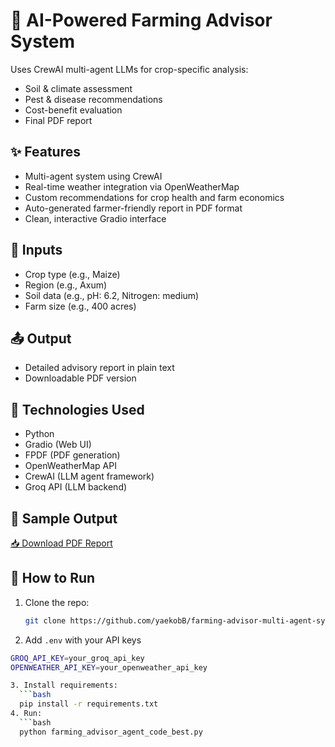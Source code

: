 # 🌱 AI-Powered Farming Advisor System

Uses CrewAI multi-agent LLMs for crop-specific analysis:
- Soil & climate assessment
- Pest & disease recommendations
- Cost-benefit evaluation
- Final PDF report

## ✨ Features

- Multi-agent system using CrewAI
- Real-time weather integration via OpenWeatherMap
- Custom recommendations for crop health and farm economics
- Auto-generated farmer-friendly report in PDF format
- Clean, interactive Gradio interface

## 📝 Inputs

- Crop type (e.g., Maize)
- Region (e.g., Axum)
- Soil data (e.g., pH: 6.2, Nitrogen: medium)
- Farm size (e.g., 400 acres)

## 📤 Output

- Detailed advisory report in plain text
- Downloadable PDF version

## 🧰 Technologies Used

- Python
- Gradio (Web UI)
- FPDF (PDF generation)
- OpenWeatherMap API
- CrewAI (LLM agent framework)
- Groq API (LLM backend)


## 📄 Sample Output
[📥 Download PDF Report](examples/wheat-USA-report.pdf)

## 🚀 How to Run
1. Clone the repo:
   ```bash
   git clone https://github.com/yaekobB/farming-advisor-multi-agent-system.git
2. Add `.env` with your API keys
  ```bash
  GROQ_API_KEY=your_groq_api_key
  OPENWEATHER_API_KEY=your_openweather_api_key

3. Install requirements: 
    ```bash
    pip install -r requirements.txt
4. Run: 
    ```bash
    python farming_advisor_agent_code_best.py

